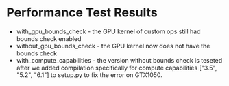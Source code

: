 Performance Test Results
========================

- with_gpu_bounds_check - the GPU kernel of custom ops still had bounds check enabled
- without_gpu_bounds_check - the GPU kernel now does not have the bounds check
- with_compute_capabilities - the version without bounds check is teseted after we added compilation specifically for compute capabilities  ["3.5", "5.2", "6.1"] to setup.py to fix the error on GTX1050.
